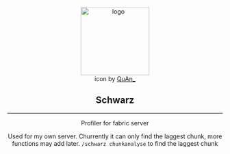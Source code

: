 <div align="center">
   <img width="160" src="https://api.pixiv.moe/image/i.pximg.net/img-original/img/2019/11/16/20/21/45/77845097_p5.jpg" alt="logo"></br>

   <center>icon by  <a href="https://www.pixiv.net/users/6657532">QuAn_</a></center>

   <h2 align="center">Schwarz</h2>


----
Profiler for fabric server

Used for my own server.
Churrently it can only find the laggest chunk, more functions may add later.
`/schwarz chunkanalyse` to find the laggest chunk

